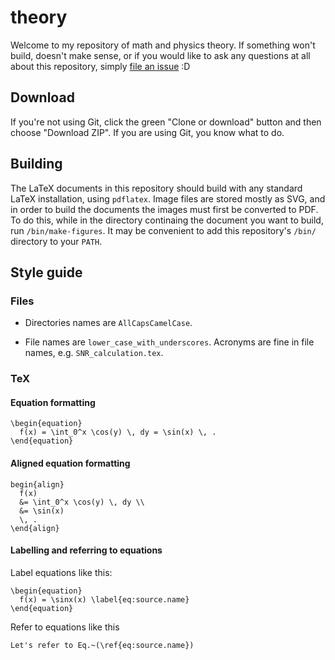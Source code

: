 # theory

Welcome to my repository of math and physics theory.
If something won't build, doesn't make sense, or if you would like to ask any questions at all about this repository, simply [file an issue](https://github.com/DanielSank/theory/issues) :D

## Download

If you're not using Git, click the green "Clone or download" button and then choose "Download ZIP". If you are using Git, you know what to do.

## Building

The LaTeX documents in this repository should build with any standard LaTeX installation, using `pdflatex`.
Image files are stored mostly as SVG, and in order to build the documents the images must first be converted to PDF.
To do this, while in the directory continaing the document you want to build, run `/bin/make-figures`.
It may be convenient to add this repository's `/bin/` directory to your `PATH`.

## Style guide

### Files

* Directories names are `AllCapsCamelCase`.

* File names are `lower_case_with_underscores`. Acronyms are fine in file names, e.g. `SNR_calculation.tex`.

### TeX


#### Equation formatting
```
\begin{equation}
  f(x) = \int_0^x \cos(y) \, dy = \sin(x) \, .
\end{equation}
```

#### Aligned equation formatting
```
begin{align}
  f(x)
  &= \int_0^x \cos(y) \, dy \\
  &= \sin(x)
  \, .
\end{align}
```

#### Labelling and referring to equations
Label equations like this:
```
\begin{equation}
  f(x) = \sinx(x) \label{eq:source.name}
\end{equation}
```
Refer to equations like this
```
Let's refer to Eq.~(\ref{eq:source.name})

```
